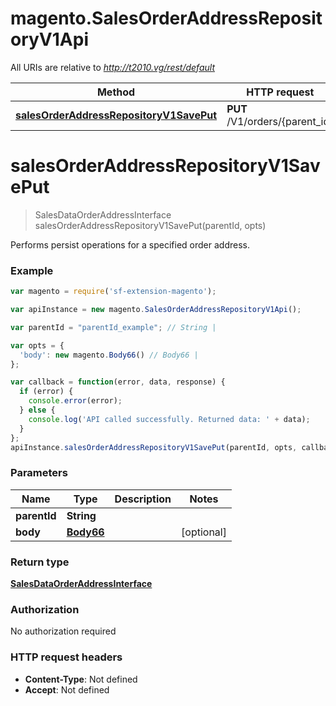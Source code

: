 # magento.SalesOrderAddressRepositoryV1Api

All URIs are relative to *http://t2010.vg/rest/default*

Method | HTTP request | Description
------------- | ------------- | -------------
[**salesOrderAddressRepositoryV1SavePut**](SalesOrderAddressRepositoryV1Api.md#salesOrderAddressRepositoryV1SavePut) | **PUT** /V1/orders/{parent_id} | 


<a name="salesOrderAddressRepositoryV1SavePut"></a>
# **salesOrderAddressRepositoryV1SavePut**
> SalesDataOrderAddressInterface salesOrderAddressRepositoryV1SavePut(parentId, opts)



Performs persist operations for a specified order address.

### Example
```javascript
var magento = require('sf-extension-magento');

var apiInstance = new magento.SalesOrderAddressRepositoryV1Api();

var parentId = "parentId_example"; // String | 

var opts = { 
  'body': new magento.Body66() // Body66 | 
};

var callback = function(error, data, response) {
  if (error) {
    console.error(error);
  } else {
    console.log('API called successfully. Returned data: ' + data);
  }
};
apiInstance.salesOrderAddressRepositoryV1SavePut(parentId, opts, callback);
```

### Parameters

Name | Type | Description  | Notes
------------- | ------------- | ------------- | -------------
 **parentId** | **String**|  | 
 **body** | [**Body66**](Body66.md)|  | [optional] 

### Return type

[**SalesDataOrderAddressInterface**](SalesDataOrderAddressInterface.md)

### Authorization

No authorization required

### HTTP request headers

 - **Content-Type**: Not defined
 - **Accept**: Not defined


